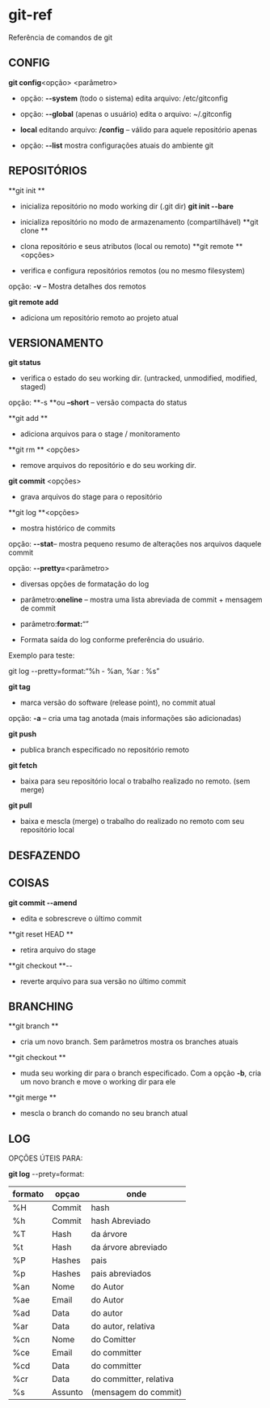 # git-ref
Referência de comandos de git

CONFIG
--------------------

 **git config**<opção> <parâmetro>

- opção: **--system** (todo o sistema) 
edita arquivo: /etc/gitconfig

- opção: **--global** (apenas o usuário)
edita o arquivo: ~/.gitconfig

- **local** editando arquivo:
**<repositorio>/config**
– válido para aquele repositório apenas

- opção: **--list** mostra configurações atuais do ambiente git 

REPOSITÓRIOS
-----------------------------------------------
 **git init **

- inicializa repositório no modo working dir (.git dir)
**git init --bare**

- inicializa repositório no modo de armazenamento (compartilhável)
**git clone **<origem> <destino>

- clona repositório e seus atributos (local ou remoto)
**git remote **<opções>

- verifica e configura repositórios remotos (ou no mesmo filesystem)

opção: **-v** – Mostra detalhes dos remotos

**git remote add**<nome> <url>

- adiciona um repositório
remoto ao projeto atual

VERSIONAMENTO
-----------------------------------------------

**git status**

- verifica o estado do seu
working dir. (untracked, unmodified, modified, staged)

opção: **-s
**ou **–short**
– versão compacta do status

**git add **<arquivo>

- adiciona arquivos para o
stage / monitoramento

**git rm **<arquivo>
<opções>

- remove arquivos do
repositório e do seu working dir.

**git commit**
<opções>

- grava arquivos do stage para
o repositório

**git log **<opções>

- mostra histórico de commits

opção: **--stat**– mostra
pequeno resumo de alterações nos arquivos daquele commit

opção: **--pretty=**<parâmetro>
- diversas opções de formatação do log

- parâmetro:**oneline**
– mostra uma lista abreviada de commit + mensagem de commit

- parâmetro:**format:**“<formato>”
- Formata saída do log conforme preferência do usuário.

Exemplo para teste: 

git log --pretty=format:“%h - %an, %ar : %s”

**git tag**
<nome da tag>

- marca versão do software
(release point), no commit atual

opção: **-a**
– cria uma tag anotada (mais informações são adicionadas)

**git push**
<nome remoto> <branch>

- publica branch especificado no repositório remoto

**git fetch**
<nome remoto>

- baixa para seu repositório local o trabalho realizado no remoto.
(sem merge)

**git pull**
<nome remoto>

- baixa e mescla (merge) o trabalho do realizado no remoto com seu
repositório local

DESFAZENDO
-----------------------------------------------
COISAS
-----------------------------------------------

**git commit --amend**

- edita e sobrescreve o último commit

**git reset HEAD **<arquivo>

- retira arquivo do stage

**git checkout **--<arquivo>

- reverte arquivo para sua versão no último commit

BRANCHING
-----------------------------------------------
 **git branch **<nome novo branch>

- cria um novo branch. Sem parâmetros mostra os branches atuais

**git checkout **<branch>

- muda seu working dir para o branch especificado. Com a opção **-b**,
cria um novo branch e move o working dir para ele

**git merge **<branch>

- mescla o branch do comando no seu branch atual


LOG
-----------------------------------------------
OPÇÕES
ÚTEIS PARA: 

**git log** --prety=format:


| formato  | opçao | onde |
| ------------- | ------------- | ------------- |
| %H  | Commit  | hash  |
| %h  | Commit  | hash Abreviado  |
| %T  |  Hash  |  da árvore  |
| %t  |  Hash  |  da árvore abreviado  |
| %P  |  Hashes  |  pais  |
| %p  |  Hashes  |  pais abreviados  |
| %an  |  Nome  |  do Autor  |
| %ae  |  Email  |  do Autor  |
| %ad  |  Data  |  do autor   |
| %ar  |  Data  |  do autor, relativa  |
| %cn  |  Nome  |  do Comitter  |
| %ce  |  Email  |  do committer  |
| %cd  |  Data  |  do committer  |
| %cr  |  Data  |  do committer, relativa  |
| %s  |  Assunto  |  (mensagem do commit)  |
